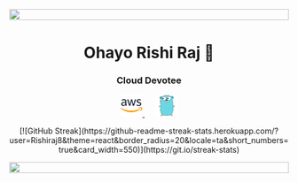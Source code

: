 <img src="https://i.imgur.com/dBaSKWF.gif" height="20" width="100%">
<h1 align="center">Ohayo Rishi Raj 🏯</h1>

<h3 align="center">Cloud Devotee</h3>
<p align="center">
  <a href="https://www.credly.com/badges/eabeb1f7-f857-4b4b-b265-04c9bed986c7/public_url" target="_blank" rel="noreferrer">
    <img src="https://raw.githubusercontent.com/devicons/devicon/master/icons/amazonwebservices/amazonwebservices-original-wordmark.svg" alt="aws" width="40" height="40"/>
  </a>
  &nbsp;&nbsp;&nbsp;&nbsp;
  <a href="https://github.com/Rishiraj8/GoLang-Learning" target="_blank" rel="noreferrer">
    <img src="https://raw.githubusercontent.com/devicons/devicon/master/icons/go/go-original.svg" alt="go" width="40" height="40"/> 
  </a>
</p>

<p align="center">
  [![GitHub Streak](https://github-readme-streak-stats.herokuapp.com/?user=Rishiraj8&theme=react&border_radius=20&locale=ta&short_numbers=true&card_width=550)](https://git.io/streak-stats)
</p>

<img src="https://i.imgur.com/dBaSKWF.gif" height="20" width="100%">

